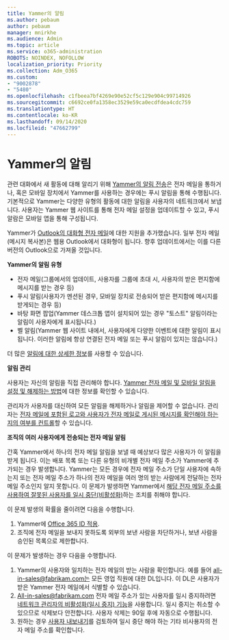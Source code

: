 ```yaml
---
title: Yammer의 알림
ms.author: pebaum
author: pebaum
manager: mnirkhe
ms.audience: Admin
ms.topic: article
ms.service: o365-administration
ROBOTS: NOINDEX, NOFOLLOW
localization_priority: Priority
ms.collection: Adm_O365
ms.custom:
- "9002878"
- "5480"
ms.openlocfilehash: c1fbeea7bf4269e90e52cf5c129e904c99714926
ms.sourcegitcommit: c6692ce0fa1358ec3529e59ca0ecdfdea4cdc759
ms.translationtype: HT
ms.contentlocale: ko-KR
ms.lasthandoff: 09/14/2020
ms.locfileid: "47662799"
---
```

# <a name="notifications-in-yammer"></a>Yammer의 알림

관련 대화에서 새 활동에 대해 알리기 위해 [Yammer의 알림 전송](https://support.microsoft.com/en-gb/office/enable-or-disable-yammer-email-and-phone-notifications-93e530e0-189f-4768-8f28-7683d48cc996)은 전자 메일을 통하거나, 혹은 모바일 장치에서 Yammer를 사용하는 경우에는 푸시 알림을 통해 수행됩니다. 기본적으로 Yammer는 다양한 유형의 활동에 대한 알림을 사용자의 네트워크에서 보냅니다. 사용자는 Yammer 웹 사이트를 통해 전자 메일 설정을 업데이트할 수 있고, 푸시 알람은 모바일 앱을 통해 구성됩니다. 

Yammer가 [Outlook의 대화형 전자 메일](https://techcommunity.microsoft.com/t5/outlook-blog/interactive-yammer-emails-in-outlook-on-the-web-are-here/ba-p/1209420)에 대한 지원을 추가했습니다. 일부 전자 메일(메시지 복사본)은 웹용 Outlook에서 대화형이 됩니다. 향후 업데이트에서는 이를 다른 버전의 Outlook으로 가져올 것입니다.

**Yammer의 알림 유형**

- 전자 메일(그룹에서의 업데이트, 사용자를 그룹에 초대 시, 사용자의 받은 편지함에 메시지를 받는 경우 등)
- 푸시 알림(사용자가 멘션된 경우, 모바일 장치로 전송되어 받은 편지함에 메시지를 받게되는 경우 등)
- 바탕 화면 팝업(Yammer 데스크톱 앱이 설치되어 있는 경우 "토스트" 알림이라는 알림이 사용자에게 표시됩니다.)
- 벨 알림(Yammer 웹 사이트 내에서, 사용자에게 다양한 이벤트에 대한 알림이 표시됩니다. 이러한 알림에 항상 연결된 전자 메일 또는 푸시 알림이 있지는 않습니다.)

더 많은 [알림에 대한 상세한 정보](https://support.microsoft.com/en-gb/office/enable-or-disable-yammer-email-and-phone-notifications-93e530e0-189f-4768-8f28-7683d48cc996)를 사용할 수 있습니다.

**알림 관리**

사용자는 자신의 알림을 직접 관리해야 합니다. [Yammer 전자 메일 및 모바일 알림을 설정 및 해제하는 방법](https://support.microsoft.com/en-gb/office/enable-or-disable-yammer-email-and-phone-notifications-93e530e0-189f-4768-8f28-7683d48cc996)에 대한 정보를 확인할 수 있습니다. 

관리자가 사용자를 대신하여 모든 알림을 해제하거나 알림을 제어할 수 없습니다. 관리자는 [전자 메일에 포함된 로고와 사용자가 전자 메일로 게시된 메시지를 확인해야 하는지의 여부를 컨트롤](https://docs.microsoft.com/yammer/configure-your-yammer-network/configure-email-and-yammer)할 수 있습니다.

**조직의 여러 사용자에게 전송되는 전자 메일 알림**

간혹 Yammer에서 하나의 전자 메일 알림을 보낼 때 예상보다 많은 사용자가 이 알림을 받게 됩니다. 이는 배포 목록 또는 다른 유형의 비개별 전자 메일 주소가 Yammer에 추가되는 경우 발생합니다. Yammer는 모든 경우에 전자 메일 주소가 단일 사용자에 속하는지 또는 전자 메일 주소가 하나의 전자 메일을 여러 명의 받는 사람에게 전달하는 전자 메일 주소인지 알지 못합니다. 이 문제가 발생하면 Yammer에서 [해당 전자 메일 주소를 사용하여 잘못된 사용자를 일시 중단(비활성화)](https://docs.microsoft.com/yammer/manage-yammer-users/add-block-or-remove-users#remove-users)하는 조치를 취해야 합니다. 

이 문제 발생의 확률을 줄이려면 다음을 수행합니다.

1. Yammer에 [Office 365 ID 적용](https://docs.microsoft.com/yammer/configure-your-yammer-network/enforce-office-365-identity).
2. 조직에 전자 메일을 보내지 못하도록 외부의 보낸 사람을 차단하거나, 보낸 사람을 승인된 목록으로 제한합니다.

이 문제가 발생하는 경우 다음을 수행합니다.

1. Yammer의 사용자와 일치하는 전자 메일의 받는 사람을 확인합니다. 예를 들어 all-in-sales@fabrikam.com는 모든 영업 직원에 대한 DL입니다. 이 DL은 사용자가 받은 Yammer 전자 메일에서 식별할 수 있습니다.
2. All-in-sales@fabrikam.com 전자 메일 주소가 있는 사용자를 일시 중지하려면 [네트워크 관리자의 비활성화(일시 중지) 기능](https://docs.microsoft.com/yammer/manage-yammer-users/add-block-or-remove-users#remove-users)을 사용합니다. 일시 중지는 취소할 수 있으므로 삭제보다 안전합니다. 사용자 삭제는 90일 후에 자동으로 수행됩니다.
3. 원하는 경우 [사용자 내보내기](https://docs.microsoft.com/yammer/manage-security-and-compliance/export-yammer-enterprise-data#ExportUsers)를 검토하여 일시 중단 해야 하는 기타 비사용자의 전자 메일 주소를 확인합니다.
